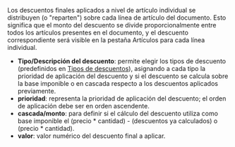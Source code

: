 Los descuentos finales aplicados a nivel de artículo individual se distribuyen (o "reparten") sobre cada línea de artículo del documento. Esto significa que el monto del descuento se divide proporcionalmente entre todos los artículos presentes en el documento, y el descuento correspondiente será visible en la pestaña Artículos para cada línea individual.

- **Tipo/Descripción del descuento**: permite elegir los tipos de descuento (predefinidos en [Tipos de descuentos](/docs/configurations/tables/general-settings/discount-types)), asignando a cada tipo la prioridad de aplicación del descuento y si el descuento se calcula sobre la base imponible o en cascada respecto a los descuentos aplicados previamente.  
- **prioridad**: representa la prioridad de aplicación del descuento; el orden de aplicación debe ser en orden ascendente.  
- **cascada/monto**: para definir si el cálculo del descuento utiliza como base imponible el (precio * cantidad) - (descuentos ya calculados) o (precio * cantidad).  
- **valor**: valor numérico del descuento final a aplicar.